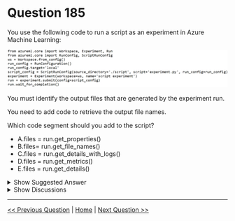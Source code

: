 # Question 185

You use the following code to run a script as an experiment in Azure Machine Learning:

![Question Image](../images/q185_q_0014800001.png)

You must identify the output files that are generated by the experiment run.

You need to add code to retrieve the output file names.

Which code segment should you add to the script?

- A.files = run.get_properties()
- B.files= run.get_file_names()
- C.files = run.get_details_with_logs()
- D.files = run.get_metrics()
- E.files = run.get_details()

<details>
  <summary>Show Suggested Answer</summary>

<strong>B</strong><br>

<p>You can list all of the files that are associated with this run record by called run.get_file_names()</p>
<p>Reference:</p>
<p>https://docs.microsoft.com/en-us/azure/machine-learning/how-to-track-experiments</p>

</details>

<details>
  <summary>Show Discussions</summary>

<blockquote><p><strong>Yuriy_Ch</strong> <code>(Fri 08 Mar 2024 12:14)</code> - <em>Upvotes: 5</em></p><p>on exam 07/March/2023</p></blockquote>
<blockquote><p><strong>fvil</strong> <code>(Tue 07 Nov 2023 15:42)</code> - <em>Upvotes: 5</em></p><p>On exam 07/11/2022</p></blockquote>
<blockquote><p><strong>damaldon</strong> <code>(Fri 12 Jul 2024 19:55)</code> - <em>Upvotes: 1</em></p><p>Correct.
https://learn.microsoft.com/en-us/python/api/azureml-core/azureml.core.run.run?view=azure-ml-py</p></blockquote>
<blockquote><p><strong>racnaoamo</strong> <code>(Fri 19 May 2023 07:48)</code> - <em>Upvotes: 4</em></p><p>similar question on 18-5-22</p></blockquote>
<blockquote><p><strong>synapse</strong> <code>(Tue 14 Mar 2023 04:05)</code> - <em>Upvotes: 2</em></p><p>given answer is correct. https://docs.microsoft.com/en-us/python/api/azureml-core/azureml.core.run.run?view=azure-ml-py#get-file-names</p></blockquote>
<blockquote><p><strong>hargur</strong> <code>(Thu 20 Oct 2022 09:43)</code> - <em>Upvotes: 3</em></p><p>on 19Oct2021</p></blockquote>
<blockquote><p><strong>kisskeo</strong> <code>(Tue 04 Oct 2022 22:12)</code> - <em>Upvotes: 3</em></p><p>On Exam 01 Oct 2021</p></blockquote>
<blockquote><p><strong>mthombenindhl84</strong> <code>(Sun 11 Sep 2022 21:59)</code> - <em>Upvotes: 4</em></p><p>on exam 11/9/2021</p></blockquote>
<blockquote><p><strong>dushmantha</strong> <code>(Wed 31 Aug 2022 13:14)</code> - <em>Upvotes: 3</em></p><p>On exam 2021/08/31</p></blockquote>
<blockquote><p><strong>ljljljlj</strong> <code>(Mon 11 Jul 2022 13:59)</code> - <em>Upvotes: 5</em></p><p>On exam 2021/7/10</p></blockquote>
<blockquote><p><strong>Abdulraoufhakeem</strong> <code>(Mon 04 Jul 2022 05:09)</code> - <em>Upvotes: 4</em></p><p>100% correct.</p></blockquote>
<blockquote><p><strong>azurecert2021</strong> <code>(Fri 24 Jun 2022 19:22)</code> - <em>Upvotes: 4</em></p><p>yes given answer is correct
https://docs.microsoft.com/en-us/python/api/azureml-core/azureml.core.run.run?view=azure-ml-py#get-file-names--</p></blockquote>
<blockquote><p><strong>HkIsCrazY</strong> <code>(Mon 20 Jun 2022 19:54)</code> - <em>Upvotes: 3</em></p><p>The answer is correct! view the link: https://docs.microsoft.com/en-us/python/api/azureml-core/azureml.core.run.run?view=azure-ml-py</p></blockquote>
<blockquote><p><strong>SaulG</strong> <code>(Wed 08 Jun 2022 07:27)</code> - <em>Upvotes: 3</em></p><p>B is the correct answer!</p></blockquote>

</details>

---

[<< Previous Question](question_184.md) | [Home](/index.md) | [Next Question >>](question_186.md)
